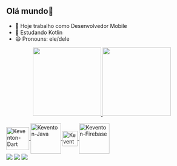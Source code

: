 ## Olá mundo👋

- 🔭 Hoje trabalho como Desenvolvedor Mobile
- 🌱 Estudando Kotlin
- 😄 Pronouns: ele/dele

<div align="center">
  <a href="https://github.com/Keventon">
  <img height="180em" src="https://github-readme-stats.vercel.app/api?username=Keventon&show_icons=true&theme=onedark&include_all_commits=true&count_private=true"/>
  <img height="180em" src="https://github-readme-stats.vercel.app/api/top-langs/?username=Keventon&layout=compact&langs_count=7&theme=onedark"/>
</div>
  
 <div style="display: inline_block"><br>
  <img align="center" alt="Keventon-Dart" height="60" width="60"src="https://cdn.jsdelivr.net/gh/devicons/devicon/icons/dart/dart-original.svg">
  <img align="center" alt="Keventon-Java" height="80" width="80"src="https://cdn.jsdelivr.net/gh/devicons/devicon/icons/java/java-original-wordmark.svg">
  <img align="center" alt="Keventon-Kotlin" height="40" width="40"src="https://cdn.jsdelivr.net/gh/devicons/devicon/icons/kotlin/kotlin-original.svg">
  <img align="center" alt="Keventon-Firebase" height="80" width="80"src="https://cdn.jsdelivr.net/gh/devicons/devicon/icons/firebase/firebase-plain-wordmark.svg">
</div>
  
  <div> 
  <a href="https://www.instagram.com/kevertonguimaraes" target="_blank"><img src="https://img.shields.io/badge/-Instagram-%23E4405F?style=for-the-badge&logo=instagram&logoColor=white" target="_blank"></a>
  <a href = "mailto:kevertonguimaraes19@gmail.com"><img src="https://img.shields.io/badge/-Gmail-%23333?style=for-the-badge&logo=gmail&logoColor=white" target="_blank"></a>
  <a href="https://www.linkedin.com/in/keventon-rian-guimar%C3%A3es-gon%C3%A7alves/" target="_blank"><img src="https://img.shields.io/badge/-LinkedIn-%230077B5?style=for-the-badge&logo=linkedin&logoColor=white" target="_blank"></a> 
 </div>

